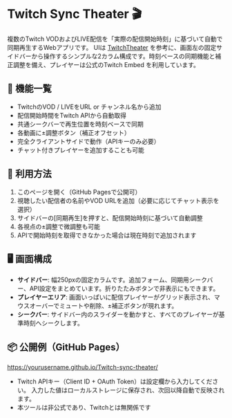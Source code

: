 # Twitch Sync Theater 🎬

複数のTwitch VODおよびLIVE配信を「実際の配信開始時刻」に基づいて自動で同期再生するWebアプリです。
UIは [TwitchTheater](https://twitchtheater.tv/) を参考に、画面左の固定サイドバーから操作するシンプルな2カラム構成です。時刻ベースの同期機能と補正調整を備え、プレイヤーは公式のTwitch Embed を利用しています。

## 🔧 機能一覧

- TwitchのVOD / LIVEをURL or チャンネル名から追加
- 配信開始時間をTwitch APIから自動取得
- 共通シークバーで再生位置を時刻ベースで同期
- 各動画に±調整ボタン（補正オフセット）
- 完全クライアントサイドで動作（APIキーのみ必要）
- チャット付きプレイヤーを追加することも可能

## 🚀 利用方法

1. このページを開く（GitHub Pagesで公開可）
2. 視聴したい配信者の名前やVOD URLを追加（必要に応じてチャット表示を選択）
3. サイドバーの[同期再生]を押すと、配信開始時刻に基づいて自動調整
4. 各視点の±調整で微調整も可能
5. APIで開始時刻を取得できなかった場合は現在時刻で追加されます

## 🖥 画面構成

- **サイドバー**: 幅250pxの固定カラムです。追加フォーム、同期用シークバー、API設定をまとめています。折りたたみボタンで非表示にもできます。
- **プレイヤーエリア**: 画面いっぱいに配信プレイヤーがグリッド表示され、マウスオーバーでミュートや削除、±補正ボタンが現れます。
- **シークバー**: サイドバー内のスライダーを動かすと、すべてのプレイヤーが基準時刻へシークします。

## 📦 公開例（GitHub Pages）
https://yourusername.github.io/Twitch-sync-theater/

- Twitch APIキー（Client ID + OAuth Token）は設定欄から入力してください。
  入力した値はローカルストレージに保存され、次回以降自動で反映されます。
- 本ツールは非公式であり、Twitchとは無関係です
